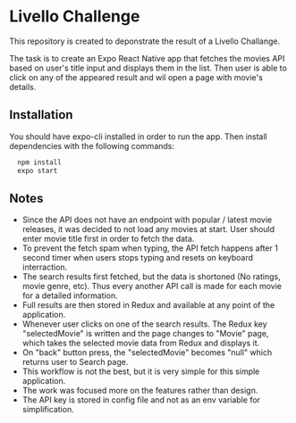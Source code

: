 
# Livello Challenge

This repository is created to deponstrate the result of a Livello Challange. 

The task is to create an Expo React Native app that fetches the movies API based on user's title input and displays them in the list. Then user is able to click on any of the appeared result and wil open a page with movie's details.


## Installation

You should have expo-cli installed in order to run the app.
Then install dependencies with the following commands:

```bash
  npm install
  expo start
```


    
## Notes

- Since the API does not have an endpoint with popular / latest movie releases, it was decided to not load any movies at start. User should enter movie title first in order to fetch the data.
- To prevent the fetch spam when typing, the API fetch happens after 1 second timer when users stops typing and resets on keyboard interraction.
- The search results first fetched, but the data is shortoned (No ratings, movie genre, etc). Thus every another API call is made for each movie for a detailed information.
- Full results are then stored in Redux and available at any point of the application.
- Whenever user clicks on one of the search results. The Redux key "selectedMovie" is written and the page changes to "Movie" page, which takes the selected movie data from Redux and displays it.
- On "back" button press, the "selectedMovie" becomes "null" which returns user to Search page.
- This workflow is not the best, but it is very simple for this simple application.
- The work was focused more on the features rather than design.
- The API key is stored in config file and not as an env variable for simplification.